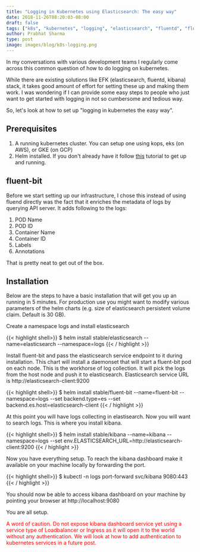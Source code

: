 ```yaml
---
title: "Logging in Kubernetes using Elasticsearch: The easy way"
date: 2018-11-26T08:20:03-08:00
draft: false
tags: ["k8s", "kubernetes", "logging", "elasticsearch", "fluentd", "fluent-bit",]
author: Prabhat Sharma
type: post
image: images/blog/k8s-logging.png
---
```


In my conversations with various development teams I regularly come across this common question of how to do logging on kubernetes.

While there are existing solutions like EFK (elasticsearch, fluentd, kibana) stack, it takes good amount of effort for setting these up and making them work. I was wondering if I can provide some easy steps to people who just want to get started with logging in not so cumbersome and tedious way. 

So, let's look at how to set up "logging in kubernetes the easy way".

## Prerequisites

1. A running kubernetes cluster. You can setup one using kops, eks (on AWS), or GKE (on GCP)
1. Helm installed. If you don't already have it follow [this](/blog/helm-tutorial-the-package-manager-for-kubernetes-part-1/) tutorial to get up and running.

## fluent-bit

Before we start setting up our infrastructure, I chose this instead of using fluend directly was the fact that it enriches the metadata of logs by querying API server. It adds following to the logs:

1. POD Name
1. POD ID
1. Container Name
1. Container ID
1. Labels
1. Annotations

That is pretty neat to get out of the box.

## Installation

Below are the steps to have a basic installation that will get you up an running in 5 minutes. For production use you might want to modify various parameters of the helm charts (e.g. size of elasticsearch persistent volume claim. Default is 30 GB).


Create a namespace logs and install elasticsearch

{{< highlight shell>}}
$ helm install stable/elasticsearch --name=elasticsearch --namespace=logs
{{< / highlight >}}

Install fluent-bit and pass the elasticsearch service endpoint to it during installation. This chart will install a daemonset that will start a fluent-bit pod on each node. This is the workhorse of log collection. It will pick the logs from the host node and push it to elasticsearch. Elasticsearch service URL is http://elasticsearch-client:9200

{{< highlight shell>}}
$ helm install stable/fluent-bit --name=fluent-bit --namespace=logs --set backend.type=es --set backend.es.host=elasticsearch-client
{{< / highlight >}}

At this point you will have logs collecting in elastisearch. Now you will want to search logs. This is where you install kibana.

{{< highlight shell>}}
$ helm install stable/kibana --name=kibana --namespace=logs --set env.ELASTICSEARCH_URL=http://elasticsearch-client:9200
{{< / highlight >}}

Now you have everything setup. To reach the kibana dashboard make it available on your machine locally by forwarding the port.

{{< highlight shell>}}
$ kubectl -n logs port-forward svc/kibana 9080:443
{{< / highlight >}}

You should now be able to access kibana dashboard on your machine by pointing your browser at http://localhost:9080

You are all setup.

<p style="color:red;">
A word of caution. Do not expose kibana dashboard service yet using a service type of Loadbalancer or Ingress as it will open it to the world without any authentication. We will look at how to add authentication to kubernetes services in a future post.
</p>


